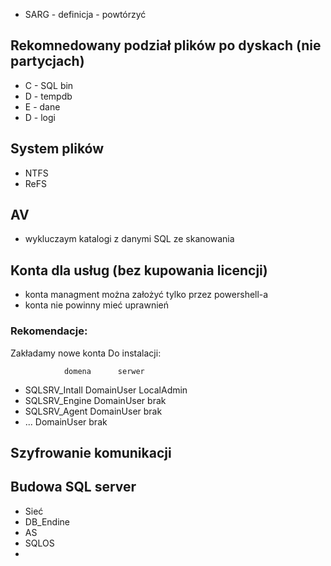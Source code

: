 - SARG - definicja - powtórzyć

## Rekomnedowany podział plików po dyskach (nie partycjach)

- C - SQL bin
- D - tempdb
- E - dane
- D - logi

## System plików

- NTFS
- ReFS

## AV 

- wykluczaym katalogi z danymi SQL ze skanowania

## Konta dla usług (bez kupowania licencji)

- konta managment można założyć tylko przez powershell-a
- konta nie powinny mieć uprawnień

### Rekomendacje:

Zakładamy nowe konta
Do instalacji:

                domena      serwer
- SQLSRV_Intall DomainUser  LocalAdmin
- SQLSRV_Engine DomainUser  brak
- SQLSRV_Agent  DomainUser  brak
- ...           DomainUser  brak

## Szyfrowanie komunikacji

## Budowa SQL server

- Sieć
- DB_Endine
- AS
- SQLOS
- 